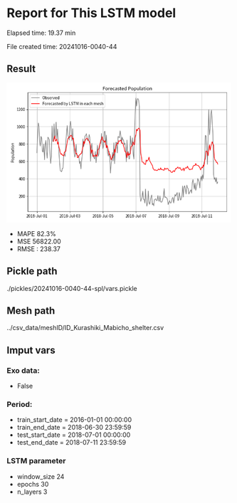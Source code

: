 
# Report for This LSTM model 
Elapsed time: 19.37 min

File created time: 20241016-0040-44

## Result 
<img src="20241016-0040-44.png" width='600'/>

- MAPE	82.3%
- MSE 	56822.00
- RMSE : 238.37

## Pickle path
./pickles/20241016-0040-44-spl/vars.pickle

## Mesh path
../csv_data/meshID/ID_Kurashiki_Mabicho_shelter.csv

## Imput vars

### Exo data:
- False

### Period:
- train_start_date    = 2016-01-01 00:00:00
- train_end_date      = 2018-06-30 23:59:59
- test_start_date     = 2018-07-01 00:00:00  
- test_end_date       = 2018-07-11 23:59:59

### LSTM parameter
- window_size	24
- epochs	30
- n_layers	3

